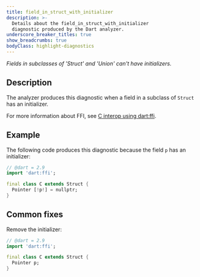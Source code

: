 ```yaml
---
title: field_in_struct_with_initializer
description: >-
  Details about the field_in_struct_with_initializer
  diagnostic produced by the Dart analyzer.
underscore_breaker_titles: true
show_breadcrumbs: true
bodyClass: highlight-diagnostics
---
```


_Fields in subclasses of 'Struct' and 'Union' can't have initializers._

## Description

The analyzer produces this diagnostic when a field in a subclass of
`Struct` has an initializer.

For more information about FFI, see [C interop using dart:ffi][ffi].

## Example

The following code produces this diagnostic because the field `p` has an
initializer:

```dart
// @dart = 2.9
import 'dart:ffi';

final class C extends Struct {
  Pointer [!p!] = nullptr;
}
```

## Common fixes

Remove the initializer:

```dart
// @dart = 2.9
import 'dart:ffi';

final class C extends Struct {
  Pointer p;
}
```

[ffi]: /interop/c-interop
